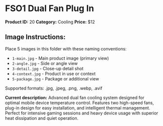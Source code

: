 # FSO1 Dual Fan Plug In

**Product ID:** 20
**Category:** Cooling
**Price:** $12

## Image Instructions:
Place 5 images in this folder with these naming conventions:
- `1-main.jpg` - Main product image (primary view)
- `2-angle.jpg` - Side or angle view
- `3-detail.jpg` - Close-up detail shot
- `4-context.jpg` - Product in use or context
- `5-package.jpg` - Package or additional view

Supported formats: .jpg, .jpeg, .png, .webp, .avif

**Current description:**
Advanced dual fan cooling system designed for optimal mobile device
          temperature control. Features two high-speed fans, plug-in design for
          easy installation, and intelligent thermal management. Perfect for
          intensive gaming sessions and heavy device usage with superior heat
          dissipation and quiet operation.
